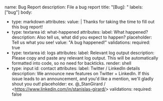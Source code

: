 name: Bug Report
description: File a bug report
title: "[Bug]: "
labels: ["bug"]
body:

- type: markdown
    attributes:
      value: |
        Thanks for taking the time to fill out this bug report!
- type: textarea
    id: what-happened
    attributes:
      label: What happened?
      description: Also tell us, what did you expect to happen?
      placeholder: Tell us what you see!
      value: "A bug happened!"
    validations:
      required: true
- type: textarea
    id: logs
    attributes:
      label: Relevant log output
      description: Please copy and paste any relevant log output. This will be automatically formatted into code, so no need for backticks.
      render: shell
- type: input
    id: contact
    attributes:
      label: Twitter / LinkedIn details
      description: We announce new features on Twitter + LinkedIn. If this issue leads to an announcement, and you'd like a mention, we'll gladly shout you out!
      placeholder: ex. @_StanGirard / <<https://www.linkedin.com/in/stanislas-girard/>>
    validations:
      required: false
